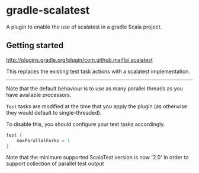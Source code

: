 gradle-scalatest
================
A plugin to enable the use of scalatest in a gradle Scala project.

Getting started
---------------
http://plugins.gradle.org/plugin/com.github.maiflai.scalatest

This replaces the existing test task actions with a scalatest implementation.

---
Note that the default behaviour is to use as many parallel threads as you have available processors.

`Test` tasks are modified at the time that you apply the plugin (as otherwise they would default to single-threaded).

To disable this, you should configure your test tasks accordingly.

```groovy
test {
    maxParallelForks = 1
}
```

Note that the minimum supported ScalaTest version is now '2.0' in order to support collection of parallel test output
